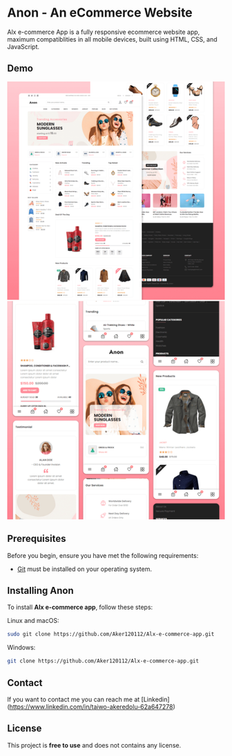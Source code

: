 # Anon - An eCommerce Website

Alx e-commerce App is a fully responsive ecommerce website app, maximum compatiblities in all mobile devices, built using HTML, CSS, and JavaScript.

## Demo

![Alx e-commerce app Desktop Demo](./website-demo-image/desktop.png "Desktop Demo")
![Alx e-commerce app Mobile Demo](./website-demo-image/mobile.png "Mobile Demo")

## Prerequisites

Before you begin, ensure you have met the following requirements:

* [Git](https://git-scm.com/downloads "Download Git") must be installed on your operating system.

## Installing Anon

To install **Alx e-commerce app**, follow these steps:

Linux and macOS:

```bash
sudo git clone https://github.com/Aker120112/Alx-e-commerce-app.git
```

Windows:

```bash
git clone https://github.com/Aker120112/Alx-e-commerce-app.git
```

## Contact

If you want to contact me you can reach me at [Linkedin] (https://www.linkedin.com/in/taiwo-akeredolu-62a647278)

## License

This project is **free to use** and does not contains any license.
